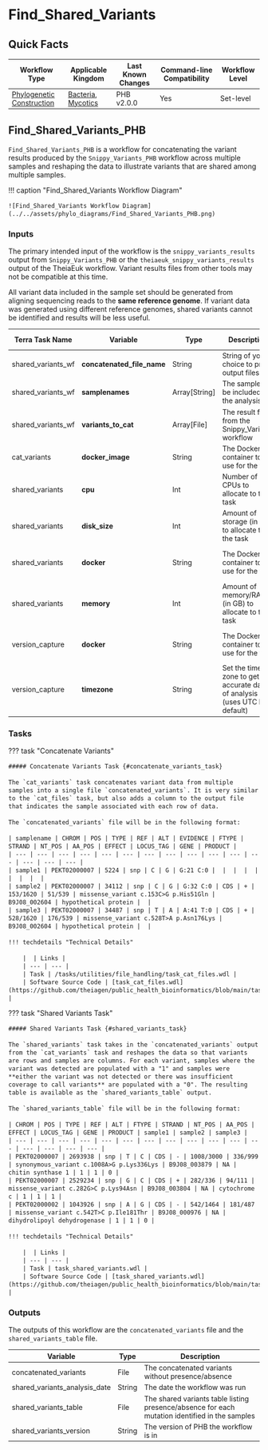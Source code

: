 # Find_Shared_Variants

## Quick Facts

| **Workflow Type** | **Applicable Kingdom** | **Last Known Changes** | **Command-line Compatibility** | **Workflow Level** |
|---|---|---|---|---|
| [Phylogenetic Construction](../../workflows_overview/workflows-type.md/#phylogenetic-construction) | [Bacteria](../../workflows_overview/workflows-kingdom.md/#bacteria), [Mycotics](../../workflows_overview/workflows-kingdom.md#mycotics) | PHB v2.0.0 | Yes | Set-level |

## Find_Shared_Variants_PHB

`Find_Shared_Variants_PHB` is a workflow for concatenating the variant results produced by the `Snippy_Variants_PHB` workflow across multiple samples and reshaping the data to illustrate variants that are shared among multiple samples.

!!! caption "Find_Shared_Variants Workflow Diagram"

    ![Find_Shared_Variants Workflow Diagram](../../assets/phylo_diagrams/Find_Shared_Variants_PHB.png)

### Inputs

The primary intended input of the workflow is the `snippy_variants_results` output from `Snippy_Variants_PHB` or the `theiaeuk_snippy_variants_results` output of the TheiaEuk workflow. Variant results files from other tools may not be compatible at this time.

All variant data included in the sample set should be generated from aligning sequencing reads to the **same reference genome**. If variant data was generated using different reference genomes, shared variants cannot be identified and results will be less useful.

| **Terra Task Name** | **Variable** | **Type** | **Description** | **Default Value** | **Terra Status** |
| --- | --- | --- | --- | --- | --- |
| shared_variants_wf | **concatenated_file_name** | String | String of your choice to prefix output files | | Required |
| shared_variants_wf | **samplenames** | Array[String] | The samples to be included in the analysis | | Required |
| shared_variants_wf | **variants_to_cat** | Array[File] | The result file from the Snippy_Variants workflow | | Required |
| cat_variants | **docker_image** | String | The Docker container to use for the task | "us-docker.pkg.dev/general-theiagen/theiagen/utility:1.1" | Optional |
| shared_variants | **cpu** | Int | Number of CPUs to allocate to the task | 1 | Optional |
| shared_variants | **disk_size** | Int | Amount of storage (in GB) to allocate to the task | 100 | Optional |
| shared_variants | **docker** | String | The Docker container to use for the task | "us-docker.pkg.dev/general-theiagen/theiagen/terra-tools:2023-03-16" | Optional |
| shared_variants | **memory** | Int | Amount of memory/RAM (in GB) to allocate to the task | 8 | Optional |
| version_capture | **docker** | String | The Docker container to use for the task | "us-docker.pkg.dev/general-theiagen/theiagen/alpine-plus-bash:3.20.0" | Optional |
| version_capture | **timezone** | String | Set the time zone to get an accurate date of analysis (uses UTC by default) |  | Optional |

### Tasks

??? task "Concatenate Variants"

    ##### Concatenate Variants Task {#concatenate_variants_task}

    The `cat_variants` task concatenates variant data from multiple samples into a single file `concatenated_variants`. It is very similar to the `cat_files` task, but also adds a column to the output file that indicates the sample associated with each row of data.

    The `concatenated_variants` file will be in the following format:

    | samplename | CHROM | POS | TYPE | REF | ALT | EVIDENCE | FTYPE | STRAND | NT_POS | AA_POS | EFFECT | LOCUS_TAG | GENE | PRODUCT |
    | --- | --- | --- | --- | --- | --- | --- | --- | --- | --- | --- | --- | --- | --- | --- |
    | sample1 | PEKT02000007 | 5224 | snp | C | G | G:21 C:0 |  |  |  |  |  |  |  |  |
    | sample2 | PEKT02000007 | 34112 | snp | C | G | G:32 C:0 | CDS | + | 153/1620 | 51/539 | missense_variant c.153C>G p.His51Gln | B9J08_002604 | hypothetical protein |  |
    | sample3 | PEKT02000007 | 34487 | snp | T | A | A:41 T:0 | CDS | + | 528/1620 | 176/539 | missense_variant c.528T>A p.Asn176Lys | B9J08_002604 | hypothetical protein |  |

    !!! techdetails "Technical Details"
    
        |  | Links |
        | --- | --- |
        | Task | /tasks/utilities/file_handling/task_cat_files.wdl |
        | Software Source Code | [task_cat_files.wdl](https://github.com/theiagen/public_health_bioinformatics/blob/main/tasks/utilities/file_handling/task_cat_files.wdl) |

??? task "Shared Variants Task"

    ##### Shared Variants Task {#shared_variants_task}

    The `shared_variants` task takes in the `concatenated_variants` output from the `cat_variants` task and reshapes the data so that variants are rows and samples are columns. For each variant, samples where the variant was detected are populated with a "1" and samples were **either the variant was not detected or there was insufficient coverage to call variants** are populated with a "0". The resulting table is available as the `shared_variants_table` output.

    The `shared_variants_table` file will be in the following format:

    | CHROM | POS | TYPE | REF | ALT | FTYPE | STRAND | NT_POS | AA_POS | EFFECT | LOCUS_TAG | GENE | PRODUCT | sample1 | sample2 | sample3 |
    | --- | --- | --- | --- | --- | --- | --- | --- | --- | --- | --- | --- | --- | --- | --- | --- |
    | PEKT02000007 | 2693938 | snp | T | C | CDS | - | 1008/3000 | 336/999 | synonymous_variant c.1008A>G p.Lys336Lys | B9J08_003879 | NA | chitin synthase 1 | 1 | 1 | 0 |
    | PEKT02000007 | 2529234 | snp | G | C | CDS | + | 282/336 | 94/111 | missense_variant c.282G>C p.Lys94Asn | B9J08_003804 | NA | cytochrome c | 1 | 1 | 1 |
    | PEKT02000002 | 1043926 | snp | A | G | CDS | - | 542/1464 | 181/487 | missense_variant c.542T>C p.Ile181Thr | B9J08_000976 | NA | dihydrolipoyl dehydrogenase | 1 | 1 | 0 |
    
    !!! techdetails "Technical Details"
        
        |  | Links |
        | --- | --- |
        | Task | task_shared_variants.wdl |
        | Software Source Code | [task_shared_variants.wdl](https://github.com/theiagen/public_health_bioinformatics/blob/main/tasks/phylogenetic_inference/utilities/task_shared_variants.wdl) |

### Outputs

The outputs of this workflow are the `concatenated_variants` file and the `shared_variants_table` file.

| **Variable** | **Type** | **Description** |
| --- | --- | --- |
| concatenated_variants | File | The concatenated variants without presence/absence |
| shared_variants_analysis_date | String | The date the workflow was run |
| shared_variants_table | File | The shared variants table listing presence/absence for each mutation identified in the samples |
| shared_variants_version | String | The version of PHB the workflow is in |
